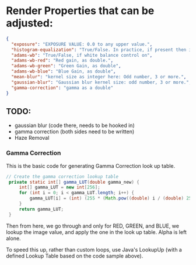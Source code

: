 # Render Properties that can be adjusted:


```json
{
  "exposure": "EXPOSURE VALUE: 0.0 to any upper value.",
  "histogram-equalization": "True/False. In practice, if present then it will be turned on.",
  "adams-wb": "True/False, if white balance control on",
  "adams-wb-red": "Red gain, as double.",
  "adams-wb-green": "Green Gain, as double",
  "adams-wb-blue": "Blue Gain, as double",
  "mean-blur": "kernel size as integer here: Odd number, 3 or more.",
  "gaussian-blur": "Gaussian blur kernel size: odd number, 3 or more.",
  "gamma-correction": "gamma as a double"
}
```


## TODO:
- gaussian blur (code there, needs to be hooked in)
- gamma correction (both sides need to be written)
- Haze Removal

### Gamma Correction
This is the basic code for generating Gamma Correction look up table.

```java
// Create the gamma correction lookup table
 private static int[] gamma_LUT(double gamma_new) {
     int[] gamma_LUT = new int[256];
     for (int i = 0; i < gamma_LUT.length; i++) {
         gamma_LUT[i] = (int) (255 * (Math.pow((double) i / (double) 255, gamma_new)));
     }
     return gamma_LUT;
 }
```
Then from here, we go through and only for RED, GREEN, and BLUE, we lookup the image value, and apply the one in the look up table. Alpha is left alone.

To speed this up, rather than custom loops, use Java's LookupUp (with a defined Lookup Table based on the code sample above).
